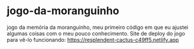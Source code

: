 # jogo-da-moranguinho
jogo da memória da moranguinho, meu primeiro código em que eu ajustei algumas coisas com o meu pouco conhecimento.
Site de deploy do jogo para vê-lo funcionando:
https://resplendent-cactus-c49ff5.netlify.app

